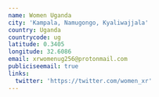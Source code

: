 ```yaml
---
name: Women Uganda
city: 'Kampala, Namugongo, Kyaliwajjala'
country: Uganda
countrycode: ug
latitude: 0.3405
longitude: 32.6086
email: xrwomenug256@protonmail.com
publiciseemail: true
links:
  twitter: 'https://twitter.com/women_xr'
---
```


